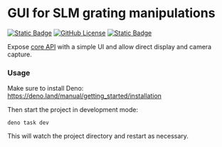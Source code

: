 # GUI for SLM grating manipulations

[![Static Badge](https://img.shields.io/badge/deno-v2-white?style=flat-square&logo=deno&logoColor=white&color=black)](https://deno.com)
[![GitHub License](https://img.shields.io/github/license/JOTSR/slm_doe_manipulation?style=flat-square)](https://opensource.org/license/MIT)
[![Static Badge](https://img.shields.io/badge/made_with-fresh-black?style=flat-square&logo=fresh&labelColor=white)](https://fresh.deno.dev)

Expose [core API](../core) with a simple UI and allow direct display and camera
capture.

### Usage

Make sure to install Deno: https://deno.land/manual/getting_started/installation

Then start the project in development mode:

```
deno task dev
```

This will watch the project directory and restart as necessary.
